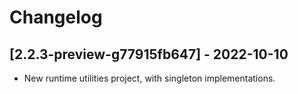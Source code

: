# Changelog

<!-- Do not change the line immediately below this comment, the build system will replace it with the actual version and date. -->

## [2.2.3-preview-g77915fb647] - 2022-10-10

- New runtime utilities project, with singleton implementations.